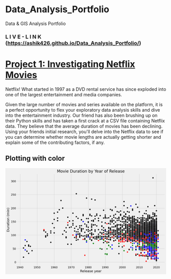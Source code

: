 # Data_Analysis_Portfolio 
Data &amp; GIS Analysis Portfolio
### L I V E  -  L I N K   (https://ashik426.github.io/Data_Analysis_Portfolio/)

# [Project 1: Investigating Netflix Movies](https://github.com/Ashik426/Investigating-Netflix-Movies/)
Netflix! What started in 1997 as a DVD rental service has since exploded into one of the largest entertainment and media companies.

Given the large number of movies and series available on the platform, it is a perfect opportunity to flex your exploratory data analysis skills and dive into the entertainment industry. Our friend has also been brushing up on their Python skills and has taken a first crack at a CSV file containing Netflix data. They believe that the average duration of movies has been declining. Using your friends initial research, you'll delve into the Netflix data to see if you can determine whether movie lengths are actually getting shorter and explain some of the contributing factors, if any.

## Plotting with color  
![](https://github.com/Ashik426/Investigating-Netflix-Movies/blob/main/Untitled.png) 
